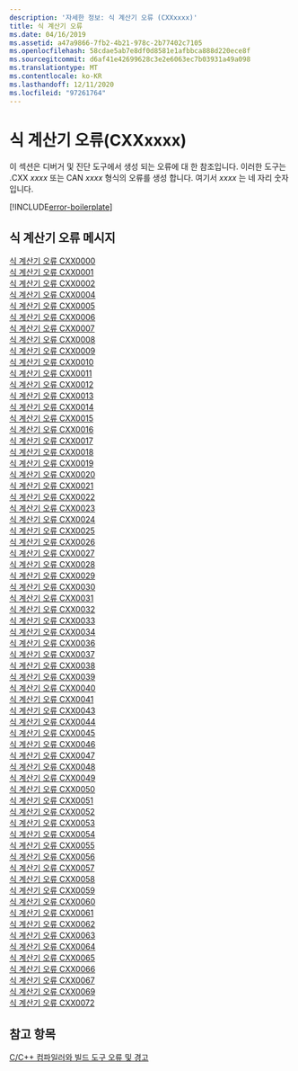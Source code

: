 ```yaml
---
description: '자세한 정보: 식 계산기 오류 (CXXxxxx)'
title: 식 계산기 오류
ms.date: 04/16/2019
ms.assetid: a47a9866-7fb2-4b21-978c-2b77402c7105
ms.openlocfilehash: 58cdae5ab7e8df0d8581e1afbbca888d220ece8f
ms.sourcegitcommit: d6af41e42699628c3e2e6063ec7b03931a49a098
ms.translationtype: MT
ms.contentlocale: ko-KR
ms.lasthandoff: 12/11/2020
ms.locfileid: "97261764"
---
```

# <a name="expression-evaluator-errors-cxxxxxx"></a>식 계산기 오류(CXXxxxx)

이 섹션은 디버거 및 진단 도구에서 생성 되는 오류에 대 한 참조입니다. 이러한 도구는 .CXX *xxxx* 또는 CAN *xxxx* 형식의 오류를 생성 합니다. 여기서 *xxxx* 는 네 자리 숫자입니다.

[!INCLUDE[error-boilerplate](../../error-messages/includes/error-boilerplate.md)]

## <a name="expression-evaluator-error-messages"></a>식 계산기 오류 메시지

[식 계산기 오류 CXX0000](expression-evaluator-error-cxx0000.md) \
[식 계산기 오류 CXX0001](expression-evaluator-error-cxx0001.md) \
[식 계산기 오류 CXX0002](expression-evaluator-error-cxx0002.md) \
[식 계산기 오류 CXX0004](expression-evaluator-error-cxx0004.md) \
[식 계산기 오류 CXX0005](expression-evaluator-error-cxx0005.md) \
[식 계산기 오류 CXX0006](expression-evaluator-error-cxx0006.md) \
[식 계산기 오류 CXX0007](expression-evaluator-error-cxx0007.md) \
[식 계산기 오류 CXX0008](expression-evaluator-error-cxx0008.md) \
[식 계산기 오류 CXX0009](expression-evaluator-error-cxx0009.md) \
[식 계산기 오류 CXX0010](expression-evaluator-error-cxx0010.md) \
[식 계산기 오류 CXX0011](expression-evaluator-error-cxx0011.md) \
[식 계산기 오류 CXX0012](expression-evaluator-error-cxx0012.md) \
[식 계산기 오류 CXX0013](expression-evaluator-error-cxx0013.md) \
[식 계산기 오류 CXX0014](expression-evaluator-error-cxx0014.md) \
[식 계산기 오류 CXX0015](expression-evaluator-error-cxx0015.md) \
[식 계산기 오류 CXX0016](expression-evaluator-error-cxx0016.md) \
[식 계산기 오류 CXX0017](expression-evaluator-error-cxx0017.md) \
[식 계산기 오류 CXX0018](expression-evaluator-error-cxx0018.md) \
[식 계산기 오류 CXX0019](expression-evaluator-error-cxx0019.md) \
[식 계산기 오류 CXX0020](expression-evaluator-error-cxx0020.md) \
[식 계산기 오류 CXX0021](expression-evaluator-error-cxx0021.md) \
[식 계산기 오류 CXX0022](expression-evaluator-error-cxx0022.md) \
[식 계산기 오류 CXX0023](expression-evaluator-error-cxx0023.md) \
[식 계산기 오류 CXX0024](expression-evaluator-error-cxx0024.md) \
[식 계산기 오류 CXX0025](expression-evaluator-error-cxx0025.md) \
[식 계산기 오류 CXX0026](expression-evaluator-error-cxx0026.md) \
[식 계산기 오류 CXX0027](expression-evaluator-error-cxx0027.md) \
[식 계산기 오류 CXX0028](expression-evaluator-error-cxx0028.md) \
[식 계산기 오류 CXX0029](expression-evaluator-error-cxx0029.md) \
[식 계산기 오류 CXX0030](expression-evaluator-error-cxx0030.md) \
[식 계산기 오류 CXX0031](expression-evaluator-error-cxx0031.md) \
[식 계산기 오류 CXX0032](expression-evaluator-error-cxx0032.md) \
[식 계산기 오류 CXX0033](expression-evaluator-error-cxx0033.md) \
[식 계산기 오류 CXX0034](expression-evaluator-error-cxx0034.md) \
[식 계산기 오류 CXX0036](expression-evaluator-error-cxx0036.md) \
[식 계산기 오류 CXX0037](expression-evaluator-error-cxx0037.md) \
[식 계산기 오류 CXX0038](expression-evaluator-error-cxx0038.md) \
[식 계산기 오류 CXX0039](expression-evaluator-error-cxx0039.md) \
[식 계산기 오류 CXX0040](expression-evaluator-error-cxx0040.md) \
[식 계산기 오류 CXX0041](expression-evaluator-error-cxx0041.md) \
[식 계산기 오류 CXX0043](expression-evaluator-error-cxx0043.md) \
[식 계산기 오류 CXX0044](expression-evaluator-error-cxx0044.md) \
[식 계산기 오류 CXX0045](expression-evaluator-error-cxx0045.md) \
[식 계산기 오류 CXX0046](expression-evaluator-error-cxx0046.md) \
[식 계산기 오류 CXX0047](expression-evaluator-error-cxx0047.md) \
[식 계산기 오류 CXX0048](expression-evaluator-error-cxx0048.md) \
[식 계산기 오류 CXX0049](expression-evaluator-error-cxx0049.md) \
[식 계산기 오류 CXX0050](expression-evaluator-error-cxx0050.md) \
[식 계산기 오류 CXX0051](expression-evaluator-error-cxx0051.md) \
[식 계산기 오류 CXX0052](expression-evaluator-error-cxx0052.md) \
[식 계산기 오류 CXX0053](expression-evaluator-error-cxx0053.md) \
[식 계산기 오류 CXX0054](expression-evaluator-error-cxx0054.md) \
[식 계산기 오류 CXX0055](expression-evaluator-error-cxx0055.md) \
[식 계산기 오류 CXX0056](expression-evaluator-error-cxx0056.md) \
[식 계산기 오류 CXX0057](expression-evaluator-error-cxx0057.md) \
[식 계산기 오류 CXX0058](expression-evaluator-error-cxx0058.md) \
[식 계산기 오류 CXX0059](expression-evaluator-error-cxx0059.md) \
[식 계산기 오류 CXX0060](expression-evaluator-error-cxx0060.md) \
[식 계산기 오류 CXX0061](expression-evaluator-error-cxx0061.md) \
[식 계산기 오류 CXX0062](expression-evaluator-error-cxx0062.md) \
[식 계산기 오류 CXX0063](expression-evaluator-error-cxx0063.md) \
[식 계산기 오류 CXX0064](expression-evaluator-error-cxx0064.md) \
[식 계산기 오류 CXX0065](expression-evaluator-error-cxx0065.md) \
[식 계산기 오류 CXX0066](expression-evaluator-error-cxx0066.md) \
[식 계산기 오류 CXX0067](expression-evaluator-error-cxx0067.md) \
[식 계산기 오류 CXX0069](expression-evaluator-error-cxx0069.md) \
[식 계산기 오류 CXX0072](expression-evaluator-error-cxx0072.md)

## <a name="see-also"></a>참고 항목

[C/C++ 컴파일러와 빌드 도구 오류 및 경고](../compiler-errors-1/c-cpp-build-errors.md)
